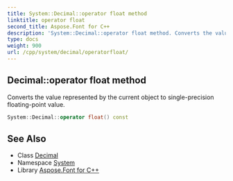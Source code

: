 ```yaml
---
title: System::Decimal::operator float method
linktitle: operator float
second_title: Aspose.Font for C++
description: 'System::Decimal::operator float method. Converts the value represented by the current object to single-precision floating-point value in C++.'
type: docs
weight: 900
url: /cpp/system/decimal/operatorfloat/
---
```

## Decimal::operator float method


Converts the value represented by the current object to single-precision floating-point value.

```cpp
System::Decimal::operator float() const
```

## See Also

* Class [Decimal](../)
* Namespace [System](../../)
* Library [Aspose.Font for C++](../../../)
